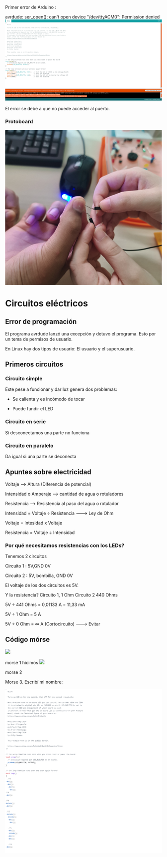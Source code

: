 Primer error de Arduino :

avrdude: ser_open(): can't open device "/dev/ttyACM0": Permission denied
![](https://raw.githubusercontent.com/Hanzla55/Arduino/main/eror%20de%20arduino.png)

El error se debe a que no puede acceder al puerto.


### Protoboard


![](https://raw.githubusercontent.com/Hanzla55/Arduino/main/Captura%20de%20pantalla%20de%202021-10-13%2010-48-36(1).png)












# Circuitos eléctricos

## Error de programación

El programa avrdude lanzó una excepción y detuvo el programa. Esto por un tema de permisos de usuario.

En Linux hay dos tipos de usuario: El usuario y el superusuario.


## Primeros circuitos

### Circuito simple

Este pese a funcionar y dar luz genera dos problemas: 

- Se calienta y es incómodo de tocar

- Puede fundir el LED

### Circuito en serie

Si desconectamos una parte no funciona

### Circuito en paralelo

Da igual si una parte se deconecta

## Apuntes sobre electricidad

Voltaje --> Altura (Diferencia de potencial)

Intensidad o Amperaje --> cantidad de agua o rotuladores

Resistencia --> Resistencia al paso del agua o rotulador

Intensidad = Voltaje ÷ Resistencia ---> Ley de Ohm

Voltaje = Intesidad x Voltaje 

Resistencia = Voltaje ÷ Intensidad

### Por qué necesitamos resistencias con los LEDs?

Tenemos 2 circuitos 

Circuito 1 : 5V,GND 0V

Circuito 2 : 5V, bombilla, GND 0V

El voltaje de los dos circuitos es 5V.

Y la resistencia? Circuito 1, 1 Ohm Circuito 2 440 Ohms

5V ÷ 441 Ohms = 0,01133 A = 11,33 mA

5V ÷ 1 Ohm = 5 A 

5V ÷ 0 Ohm = ∞ A (Cortocircuito) ---> Evitar




## Código mórse

![](https://upload.wikimedia.org/wikipedia/commons/thumb/b/b5/International_Morse_Code.svg/800px-International_Morse_Code.svg.png)

morse 1 hicimos
![](https://raw.githubusercontent.com/Hanzla55/Arduino/main/Screenshot%202021-10-19%20at%2009-14-46%20Arduino%20Primera%20prueba%20md%20at%20main%20%C2%B7%20Hanzla55%20Arduino.png)



morse 2


Morse 3. Escribí mi nombre: 

![](https://raw.githubusercontent.com/Hanzla55/Arduino/main/Screenshot%202021-10-19%20at%2009-20-32%20Hanzla55%20Arduino.png)
